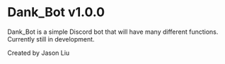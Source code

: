 # Dank_Bot v1.0.0

Dank_Bot is a simple Discord bot that will have many different functions. Currently still in development.

Created by Jason Liu
